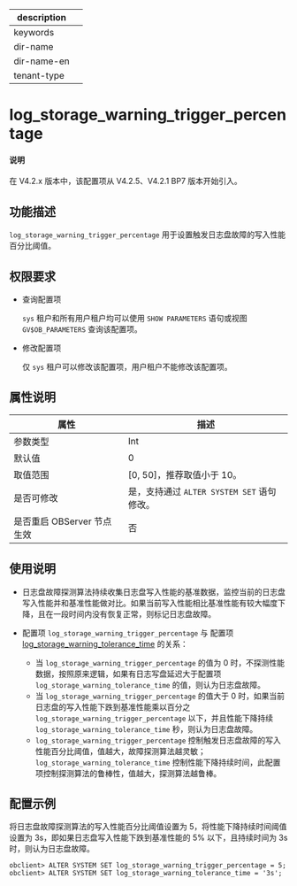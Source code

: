 |description||
|---|---|
|keywords||
|dir-name||
|dir-name-en||
|tenant-type||

# log_storage_warning_trigger_percentage

<main id="notice" type='explain'>
<h4>说明</h4>
<p>在 V4.2.x 版本中，该配置项从 V4.2.5、V4.2.1 BP7 版本开始引入。</p>
</main>

## 功能描述

`log_storage_warning_trigger_percentage` 用于设置触发日志盘故障的写入性能百分比阈值。

## 权限要求

* 查询配置项

  `sys` 租户和所有用户租户均可以使用 `SHOW PARAMETERS` 语句或视图 `GV$OB_PARAMETERS` 查询该配置项。

* 修改配置项

  仅 `sys` 租户可以修改该配置项，用户租户不能修改该配置项。

## 属性说明

|      **属性**      |  **描述**  |
|------------------  |----------|
| 参数类型            | Int       |
| 默认值              | 0        |
| 取值范围            | [0, 50]，推荐取值小于 10。|
| 是否可修改          | 是，支持通过 `ALTER SYSTEM SET` 语句修改。|
| 是否重启 OBServer 节点生效 | 否        |

## 使用说明

* 日志盘故障探测算法持续收集日志盘写入性能的基准数据，监控当前的日志盘写入性能并和基准性能做对比。如果当前写入性能相比基准性能有较大幅度下降，且在一段时间内没有恢复正常，则标记日志盘故障。
* 配置项 `log_storage_warning_trigger_percentage` 与 配置项 [log_storage_warning_tolerance_time](13100.log_storage_warning_tolerance_time.md) 的关系：

  * 当 `log_storage_warning_trigger_percentage` 的值为 0 时，不探测性能数据，按照原来逻辑，如果有日志写盘延迟大于配置项 `log_storage_warning_tolerance_time` 的值，则认为日志盘故障。
  * 当 `log_storage_warning_trigger_percentage` 的值大于 0 时，如果当前日志盘的写入性能下跌到基准性能乘以百分之 `log_storage_warning_trigger_percentage` 以下，并且性能下降持续 `log_storage_warning_tolerance_time` 秒，则认为日志盘故障。
  * `log_storage_warning_trigger_percentage` 控制触发日志盘故障的写入性能百分比阈值，值越大，故障探测算法越灵敏；`log_storage_warning_tolerance_time` 控制性能下降持续时间，此配置项控制探测算法的鲁棒性，值越大，探测算法越鲁棒。

## 配置示例

将日志盘故障探测算法的写入性能百分比阈值设置为 5，将性能下降持续时间阈值设置为 3s，即如果日志盘写入性能下跌到基准性能的 5% 以下，且持续时间为 3s 时，则认为日志盘故障。

```shell
obclient> ALTER SYSTEM SET log_storage_warning_trigger_percentage = 5;
obclient> ALTER SYSTEM SET log_storage_warning_tolerance_time = '3s';
```
